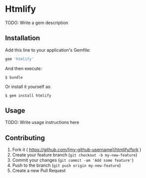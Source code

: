 # Htmlify

TODO: Write a gem description

## Installation

Add this line to your application's Gemfile:

```ruby
gem 'htmlify'
```

And then execute:

    $ bundle

Or install it yourself as:

    $ gem install htmlify

## Usage

TODO: Write usage instructions here

## Contributing

1. Fork it ( https://github.com/[my-github-username]/htmlify/fork )
2. Create your feature branch (`git checkout -b my-new-feature`)
3. Commit your changes (`git commit -am 'Add some feature'`)
4. Push to the branch (`git push origin my-new-feature`)
5. Create a new Pull Request
